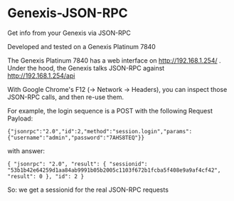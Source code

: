 # Genexis-JSON-RPC
Get info from your Genexis via JSON-RPC

Developed and tested on a Genexis Platinum 7840

The Genexis Platinum 7840 has a web interface on http://192.168.1.254/ . Under the hood, the Genexis talks JSON-RPC against http://192.168.1.254/api

With Google Chrome's F12 (-> Network -> Headers), you can inspect those JSON-RPC calls, and then re-use them.

For example, the login sequence is a POST with the following Request Payload:

```
{"jsonrpc":"2.0","id":2,"method":"session.login","params":{"username":"admin","password":"7AHS8TEQ"}}
```

with answer:

```
{ "jsonrpc": "2.0", "result": { "sessionid": "53b1b42e64259d1aa84ab9991b05b2005c1103f672b1fcba5f408e9a9af4cf42", "result": 0 }, "id": 2 }
```

So: we get a sessionid for the real JSON-RPC requests


